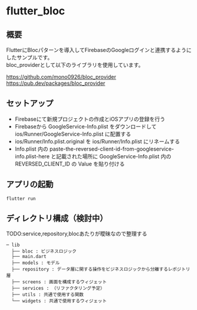 # flutter_bloc

## 概要
FlutterにBlocパターンを導入してFirebaseのGoogleログインと連携するようにしたサンプルです。  
bloc_providerとして以下のライブラリを使用しています。 

https://github.com/mono0926/bloc_provider  
https://pub.dev/packages/bloc_provider

## セットアップ
- Firebaseにて新規プロジェクトの作成とiOSアプリの登録を行う
- Firebaseから GoogleService-Info.plist をダウンロードして ios/Runner/GoogleService-Info.plist に配置する
- ios/Runner/Info.plist.original を ios/Runner/Info.plist にリネームする
- Info.plist 内の paste-the-reversed-client-id-from-googleservice-info.plist-here と記載された場所に GoogleService-Info.plist 内の REVERSED_CLIENT_ID の Value を貼り付ける

## アプリの起動
```
flutter run
```

## ディレクトリ構成（検討中）
TODO:service,repository,blocあたりが曖昧なので整理する

```
─ lib  
  ├── bloc : ビジネスロジック
  ├── main.dart
  ├── models : モデル
  ├── repository : データ層に関する操作をビジネスロジックから分離するレポジトリ層
  ├── screens : 画面を構成するウィジェット
  ├── services : （リファクタリング予定）　
  ├── utils : 共通で使用する関数
  └── widgets : 共通で使用するウィジェット
```